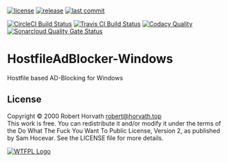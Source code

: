 [![license](https://img.shields.io/github/license/horvaro/HostfileAdBlocker-Windows.svg?style=popout)](https://github.com/horvaro/HostfileAdBlocker-Windows/blob/master/LICENSE)
[![release](https://img.shields.io/github/release-pre/horvaro/HostfileAdBlocker-Windows.svg?style=popout)](https://github.com/horvaro/HostfileAdBlocker-Windows/releases)
[![last commit](https://img.shields.io/github/last-commit/horvaro/HostfileAdBlocker-Windows.svg?style=popout)](https://github.com/horvaro/HostfileAdBlocker-Windows/commits/master)  


[![CircleCI Build Status](https://img.shields.io/circleci/project/github/horvaro/HostfileAdBlocker-Windows.svg?label=CircleCI%20Build&style=popout)](https://circleci.com/gh/horvaro/HostfileAdBlocker-Windows)
[![Travis CI Build Status](https://img.shields.io/travis/horvaro/HostfileAdBlocker-Windows.svg?label=Travis%20CI%20Build&style=popout)](https://travis-ci.org/horvaro/HostfileAdBlocker-Windows)
[![Codacy Quality](https://img.shields.io/codacy/grade/f65d57f777b644f7b24c36e8efc2574f.svg?label=Codacy%20quality%20grade&style=popout)](https://app.codacy.com/project/horvaro/HostfileAdBlocker-Windows/dashboard)
[![Sonarcloud Quality Gate Status](https://sonarcloud.io/api/project_badges/measure?label=Codacy%20quality%20grad&project=horvaro_HostfileAdBlocker-Windows&metric=alert_status)](https://sonarcloud.io/dashboard?id=horvaro_HostfileAdBlocker-Windows)

# HostfileAdBlocker-Windows
Hostfile based AD-Blocking for Windows

## License
Copyright © 2000 Robert Horvath [robert@horvath.top](mailto:robert@horvath.top)  
This work is free. You can redistribute it and/or modify it under the
terms of the Do What The Fuck You Want To Public License, Version 2,
as published by Sam Hocevar. See the LICENSE file for more details.

[![WTFPL Logo](http://www.wtfpl.net/wp-content/uploads/2012/12/wtfpl-badge-2.png)](http://www.wtfpl.net/)
